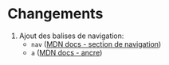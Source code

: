 # Changements

 1. Ajout des balises de navigation:
    - `nav` ([MDN docs - section de navigation](https://developer.mozilla.org/fr/docs/Web/HTML/Element/nav))
    - `a` ([MDN docs - ancre](https://developer.mozilla.org/fr/docs/Web/HTML/Element/a))
 